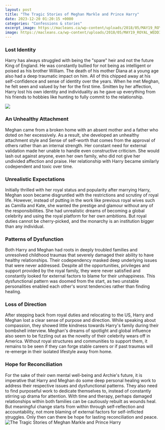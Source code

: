 ```yaml
---
layout: post
title: "The Tragic Stories of Meghan Markle and Prince Harry"
date: 2023-12-20 01:20:15 +0000
categories: "Confessions & stories"
excerpt_image: https://macleans.ca/wp-content/uploads/2018/05/MAY19_ROYAL_WEDDING13.jpg
image: https://macleans.ca/wp-content/uploads/2018/05/MAY19_ROYAL_WEDDING13.jpg
---
```


### Lost Identity
Harry has always struggled with being the "spare" heir and not the future King of England. He was constantly bullied for not being as intelligent or poised as his brother William. The death of his mother Diana at a young age also had a deep traumatic impact on him. All of this chipped away at his self-confidence and sense of identity over the years. When he met Meghan, he felt seen and valued by her for the first time. Smitten by her affection, Harry lost his own identity and individuality as he gave up everything from his friends to hobbies like hunting to fully commit to the relationship. 

![](https://assets.vogue.com/photos/5e7a2b176c721e00086fb66b/master/w_2560%2Cc_limit/GettyImages-1210615479.jpg)
### An Unhealthy Attachment
Meghan came from a broken home with an absent mother and a father who doted on her excessively. As a result, she developed an unhealthy attachment style and Sense of self-worth that comes from the approval of others rather than an internal strength. Her constant need for external validation made her unable to handle even constructive criticism. She would lash out against anyone, even her own family, who did not give her undivided affection and praise. Her relationship with Harry became similarly codependent and toxic over time.
### Unrealistic Expectations
Initially thrilled with her royal status and popularity after marrying Harry, Meghan soon became disgruntled with the restrictions and scrutiny of royal life. However, instead of putting in the work like previous royal wives such as Camilla and Kate, she wanted the prestige and glamour without any of the responsibilities. She had unrealistic dreams of becoming a global celebrity and using the royal platform for her own ambitions. But royal duties cannot be cherry-picked, and the monarchy is an institution bigger than any individual.
### Patterns of Dysfunction 
Both Harry and Meghan had roots in deeply troubled families and unresolved childhood traumas that severely damaged their ability to have healthy relationships. Their codependency masked deep underlying issues that were never addressed. Despite all the opportunities, privileges and support provided by the royal family, they were never satisfied and constantly looked for external factors to blame for their unhappiness. This dysfunctional pattern was doomed from the start, as two unstable personalities enabled each other's worst tendencies rather than finding healing.
### Loss of Direction
After stepping back from royal duties and relocating to the US, Harry and Meghan lost a clear sense of purpose and direction. While speaking about compassion, they showed little kindness towards Harry's family during their bombshell interview. Meghan's dreams of spotlight and global influence also seem to be fizzling out as the novelty of their celebrity wears off in America. Without royal structures and communities to support them, it remains to be seen if they can forge stable careers or if past traumas will re-emerge in their isolated lifestyle away from home.
### Hope for Reconciliation 
For the sake of their own mental well-being and Archie's future, it is imperative that Harry and Meghan do some deep personal healing work to address their respective issues and dysfunctional patterns. They also need to find purposeful work to dedicate themselves to, instead of constantly stirring up drama for attention. With time and therapy, perhaps damaged relationships within both families can be cautiously rebuilt as wounds heal. But meaningful change starts from within through self-reflection and accountability, not more blaming of external factors for self-inflicted struggles. Only then can there be hope for lasting reconciliation and peace.
![The Tragic Stories of Meghan Markle and Prince Harry](https://macleans.ca/wp-content/uploads/2018/05/MAY19_ROYAL_WEDDING13.jpg)